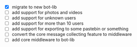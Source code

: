 - [x] migrate to new bot-lib
- [ ] add support for photos and videos
- [ ] add support for unknown users 
- [ ] add support for more than 10 users
- [ ] add support for exporting to some pastebin or something
- [ ] convert the core message collecting feature to middleware
- [ ] add core middleware to bot-lib